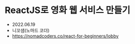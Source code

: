 # ReactJS로 영화 웹 서비스 만들기

- 2022.06.19
- 니꼬샘(노마드 코더)
- https://nomadcoders.co/react-for-beginners/lobby
